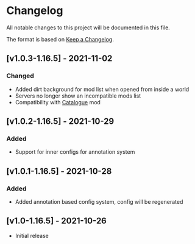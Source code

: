 # Changelog
All notable changes to this project will be documented in this file.

The format is based on [Keep a Changelog].

## [v1.0.3-1.16.5] - 2021-11-02
### Changed
- Added dirt background for mod list when opened from inside a world
- Servers no longer show an incompatible mods list
- Compatibility with [Catalogue] mod

## [v1.0.2-1.16.5] - 2021-10-29
### Added
- Support for inner configs for annotation system

## [v1.0.1-1.16.5] - 2021-10-28
### Added
- Added annotation based config system, config will be regenerated

## [v1.0-1.16.5] - 2021-10-26
- Initial release

[Keep a Changelog]: https://keepachangelog.com/en/1.0.0/
[Puzzles Lib]: https://www.curseforge.com/minecraft/mc-mods/puzzles-lib
[Catalogue]: https://www.curseforge.com/minecraft/mc-mods/catalogue